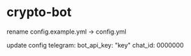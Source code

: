 # crypto-bot
rename config.example.yml -> config.yml

update config telegram:
  bot_api_key: "key"
  chat_id: 0000000
